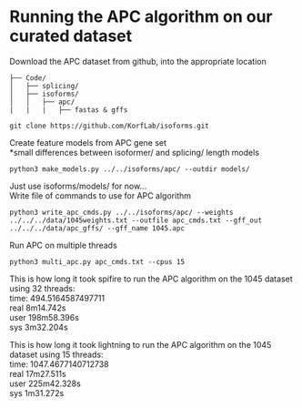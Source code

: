 # Running the APC algorithm on our curated dataset
Download the APC dataset from github, into the appropriate location
```
├── Code/
│   ├── splicing/
│   ├── isoforms/
│   │   ├── apc/
|   |   |   ├── fastas & gffs

git clone https://github.com/KorfLab/isoforms.git
```
Create feature models from APC gene set  
*small differences between isoformer/ and splicing/ length models
```
python3 make_models.py ../../isoforms/apc/ --outdir models/
```
Just use isoforms/models/ for now...  
Write file of commands to use for APC algorithm
```
python3 write_apc_cmds.py ../../isoforms/apc/ --weights ../../../data/1045weights.txt --outfile apc_cmds.txt --gff_out ../../../data/apc_gffs/ --gff_name 1045.apc
```
Run APC on multiple threads
```
python3 multi_apc.py apc_cmds.txt --cpus 15
```

This is how long it took spifire to run the APC algorithm on the 1045 dataset using 32 threads:  
time: 494.5164587497711  
real    8m14.742s  
user    198m58.396s  
sys     3m32.204s

This is how long it took lightning to run the APC algorithm on the 1045 dataset using 15 threads:  
time: 1047.4677140712738  
real    17m27.511s  
user    225m42.328s  
sys     1m31.272s